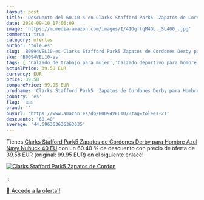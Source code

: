 ```yaml
---
layout: post
title: 'Descuento del 60.40 % en Clarks Stafford Park5  Zapatos de Cordon'
date: 2020-09-10 17:06:09
image: 'https://m.media-amazon.com/images/I/41OgflqM4GL._SL400_.jpg'
comments: true
category: ofertas
author: 'tole.es'
slug: 'B0094VEL10-es Clarks Stafford Park5 Zapatos de Cordones Derby para...'
sku: 'B0094VEL10-es'
tags: [ 'Calzado de trabajo para mujer','Calzado deportivo para hombre','Calzado sanitario y de hostelería para mujer','Chanclas y sandalias de piscina para hombre','Sandalias y chanclas para niña','Zapatillas y calzado deportivo para hombre','Zapatos','Zapatos para hombre','Zapatos para mujer','Zapatos para niñas pequeñas','Zapatos y complementos','Zuecos sanitarios y de hostelería para mujer','Zuecos y mules para hombre','zapatos', ]
actualPrice: 39.58 EUR
currency: EUR
price: 39.58
comparePrice: 99.95 EUR
prodname: 'Clarks Stafford Park5  Zapatos de Cordones Derby para Hombre  Azul  Navy Nubuck   40 EU'
country: 'es'
flag: '🇪🇸'
brand: ''
buyurl: 'https://www.amazon.es/dp/B0094VEL10/?tag=tolees-21'
descuento: '60.40'
average: '44.696363636363635'
---
```


Tienes [Clarks Stafford Park5  Zapatos de Cordones Derby para Hombre  Azul  Navy Nubuck   40 EU](https://www.amazon.es/dp/B0094VEL10/?tag=tolees-21) con un 60.40 % de descuento con precio de oferta de 39.58 EUR (original: 99.95 EUR) en el siguiente enlace!

[![Clarks Stafford Park5  Zapatos de Cordon](https://m.media-amazon.com/images/I/41OgflqM4GL._SL400_.jpg)](https://www.amazon.es/dp/B0094VEL10/?tag=tolees-21)

ℹ️:


[🛒 Accede a la oferta!!](https://www.amazon.es/dp/B0094VEL10/?tag=tolees-21)

